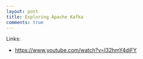 ```yaml
---
layout: post
title: Exploring Apache Kafka
comments: true
---
```


Links:
* https://www.youtube.com/watch?v=I32hmY4diFY
